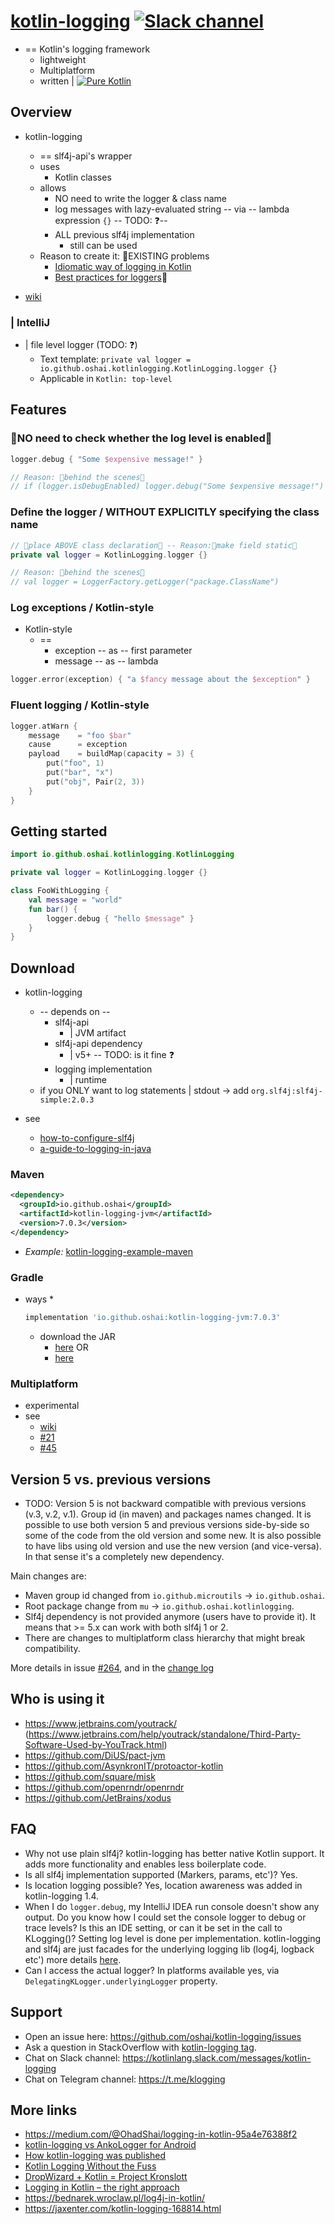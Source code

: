 # [kotlin-logging](https://github.com/oshai/kotlin-logging) [![Slack channel](https://img.shields.io/badge/Chat-Slack-blue.svg)](https://kotlinlang.slack.com/messages/kotlin-logging/)

* == Kotlin's logging framework
  * lightweight
  * Multiplatform
  * written | [![Pure Kotlin](https://img.shields.io/badge/100%25-kotlin-blue.svg)](https://kotlinlang.org/)

## Overview

* kotlin-logging
  * == slf4j-api's wrapper
  * uses
    * Kotlin classes
  * allows
    * NO need to write the logger & class name
    * log messages with lazy-evaluated string -- via -- lambda expression `{}` -- TODO: ❓--
    * ALL previous slf4j implementation
      * still can be used
  * Reason to create it: 🧠EXISTING problems
    * [Idiomatic way of logging in Kotlin](http://stackoverflow.com/questions/34416869/idiomatic-way-of-logging-in-kotlin)
    * [Best practices for loggers](https://discuss.kotlinlang.org/t/best-practices-for-loggers/226/15)🧠

* [wiki](https://github.com/dancer1325/kotlin-logging/wiki)

### | IntelliJ
* | file level logger (TODO: ❓)
  - Text template: `private val logger = io.github.oshai.kotlinlogging.KotlinLogging.logger {}`
  - Applicable in `Kotlin: top-level`

## Features
### 👀NO need to check whether the log level is enabled👀
```Kotlin
logger.debug { "Some $expensive message!" }

// Reason: 🧠behind the scenes🧠
// if (logger.isDebugEnabled) logger.debug("Some $expensive message!")
```

### Define the logger / WITHOUT EXPLICITLY specifying the class name
```Kotlin
// 👀place ABOVE class declaration👀 -- Reason:🧠make field static🧠
private val logger = KotlinLogging.logger {}

// Reason: 🧠behind the scenes🧠
// val logger = LoggerFactory.getLogger("package.ClassName")
```

### Log exceptions / Kotlin-style
* Kotlin-style
  * == 
    * exception -- as -- first parameter
    * message -- as -- lambda

```Kotlin
logger.error(exception) { "a $fancy message about the $exception" }
```

### Fluent logging / Kotlin-style
```kotlin
logger.atWarn {
    message    = "foo $bar"
    cause      = exception
    payload    = buildMap(capacity = 3) {
        put("foo", 1)
        put("bar", "x")
        put("obj", Pair(2, 3))
    }
}
```

## Getting started
 
```Kotlin
import io.github.oshai.kotlinlogging.KotlinLogging

private val logger = KotlinLogging.logger {} 

class FooWithLogging {
    val message = "world"
    fun bar() {
        logger.debug { "hello $message" }
    }
}
```

## Download

* kotlin-logging
  * -- depends on -- 
    * slf4j-api
      * | JVM artifact
    * slf4j-api dependency
      * | v5+ -- TODO: is it fine ❓
    * logging implementation
      * | runtime
  * if you ONLY want to log statements | stdout -> add `org.slf4j:slf4j-simple:2.0.3`
    
* see 
  * [how-to-configure-slf4j](http://saltnlight5.blogspot.co.il/2013/08/how-to-configure-slf4j-with-different.html)
  * [a-guide-to-logging-in-java](https://www.marcobehler.com/guides/a-guide-to-logging-in-java)   


### Maven

```xml
<dependency>
  <groupId>io.github.oshai</groupId>
  <artifactId>kotlin-logging-jvm</artifactId>
  <version>7.0.3</version>
</dependency>
```

* _Example:_ [kotlin-logging-example-maven](https://github.com/microutils/kotlin-logging-example-maven)  

### Gradle
* ways
  * 
    ```Groovy
    implementation 'io.github.oshai:kotlin-logging-jvm:7.0.3'
    ```
  * download the JAR 
    * [here](https://github.com/oshai/kotlin-logging/releases/latest) OR
    * [here](https://repo1.maven.org/maven2/io/github/oshai/)

### Multiplatform

* experimental
* see
  * [wiki](https://github.com/oshai/kotlin-logging/wiki/Multiplatform-support)
  * [#21](https://github.com/oshai/kotlin-logging/issues/21)
  * [#45](https://github.com/oshai/kotlin-logging/issues/45)

## Version 5 vs. previous versions

* TODO: Version 5 is not backward compatible with previous versions (v.3, v.2, v.1). Group id (in maven) and packages names changed.
It is possible to use both version 5 and previous versions side-by-side so some of the code from the old version
and some new. It is also possible to have libs using old version and use the new version (and vice-versa).  
In that sense it's a completely new dependency.

Main changes are:
- Maven group id changed from `io.github.microutils` -> `io.github.oshai`.
- Root package change from `mu` -> `io.github.oshai.kotlinlogging`.
- Slf4j dependency is not provided anymore (users have to provide it). It means that >= 5.x can work with both slf4j 1 or 2.
- There are changes to multiplatform class hierarchy that might break compatibility.

More details in issue [#264](https://github.com/oshai/kotlin-logging/issues/264), 
and in the [change log](https://github.com/oshai/kotlin-logging/blob/master/ChangeLog.md)



## Who is using it

- https://www.jetbrains.com/youtrack/ (https://www.jetbrains.com/help/youtrack/standalone/Third-Party-Software-Used-by-YouTrack.html)
- https://github.com/DiUS/pact-jvm
- https://github.com/AsynkronIT/protoactor-kotlin
- https://github.com/square/misk
- https://github.com/openrndr/openrndr
- https://github.com/JetBrains/xodus

## FAQ

- Why not use plain slf4j? kotlin-logging has better native Kotlin support. It adds more functionality and enables less boilerplate code.
- Is all slf4j implementation supported (Markers, params, etc')? Yes.
- Is location logging possible? Yes, location awareness was added in kotlin-logging 1.4.
- When I do `logger.debug`, my IntelliJ IDEA run console doesn't show any output. Do you know how I could set the console logger to debug or trace levels? Is this an IDE setting, or can it be set in the call to KLogging()? Setting log level is done per implementation. kotlin-logging and slf4j are just facades for the underlying logging lib (log4j, logback etc') more details [here](http://stackoverflow.com/questions/43146977/how-to-configure-kotlin-logging-logger).
- Can I access the actual logger? In platforms available yes, via `DelegatingKLogger.underlyingLogger` property.

## Support

- Open an issue here: https://github.com/oshai/kotlin-logging/issues
- Ask a question in StackOverflow with [kotlin-logging tag](http://stackoverflow.com/tags/kotlin-logging/info).
- Chat on Slack channel: https://kotlinlang.slack.com/messages/kotlin-logging
- Chat on Telegram channel: https://t.me/klogging

## More links

- https://medium.com/@OhadShai/logging-in-kotlin-95a4e76388f2
- [kotlin-logging vs AnkoLogger for Android](https://medium.com/@OhadShai/logging-in-android-ankologger-vs-kotlin-logging-bb693671442a)
- [How kotlin-logging was published](https://medium.com/@OhadShai/no-forks-one-star-now-what-how-i-published-my-open-source-projects-8a5b5ae35d2c#.e3ygj6uf3)
- [Kotlin Logging Without the Fuss](https://realjenius.com/2017/08/31/logging-in-kotlin/)
- [DropWizard + Kotlin = Project Kronslott](https://medium.com/@davideriksson_91895/dropwizard-kotlin-project-kronslott-e2aa51b277b8)
- [Logging in Kotlin – the right approach](https://amarszalek.net/blog/2018/05/13/logging-in-kotlin-right-approach/)
- https://bednarek.wroclaw.pl/log4j-in-kotlin/
- https://jaxenter.com/kotlin-logging-168814.html



